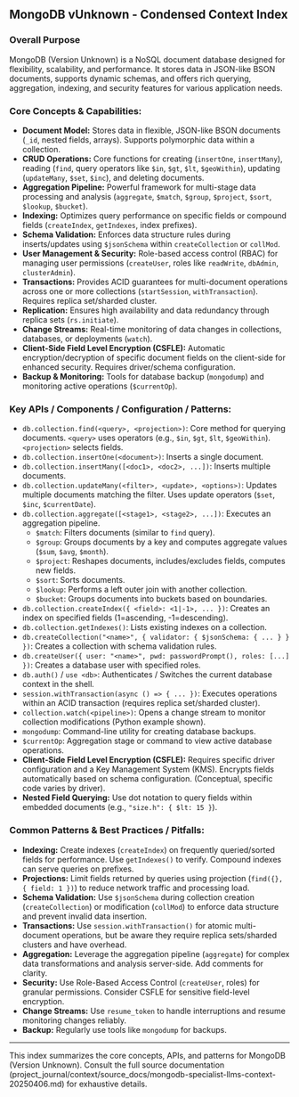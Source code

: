 ## MongoDB vUnknown - Condensed Context Index

### Overall Purpose
MongoDB (Version Unknown) is a NoSQL document database designed for flexibility, scalability, and performance. It stores data in JSON-like BSON documents, supports dynamic schemas, and offers rich querying, aggregation, indexing, and security features for various application needs.

### Core Concepts & Capabilities:
*   **Document Model:** Stores data in flexible, JSON-like BSON documents (`_id`, nested fields, arrays). Supports polymorphic data within a collection.
*   **CRUD Operations:** Core functions for creating (`insertOne`, `insertMany`), reading (`find`, query operators like `$in`, `$gt`, `$lt`, `$geoWithin`), updating (`updateMany`, `$set`, `$inc`), and deleting documents.
*   **Aggregation Pipeline:** Powerful framework for multi-stage data processing and analysis (`aggregate`, `$match`, `$group`, `$project`, `$sort`, `$lookup`, `$bucket`).
*   **Indexing:** Optimizes query performance on specific fields or compound fields (`createIndex`, `getIndexes`, index prefixes).
*   **Schema Validation:** Enforces data structure rules during inserts/updates using `$jsonSchema` within `createCollection` or `collMod`.
*   **User Management & Security:** Role-based access control (RBAC) for managing user permissions (`createUser`, roles like `readWrite`, `dbAdmin`, `clusterAdmin`).
*   **Transactions:** Provides ACID guarantees for multi-document operations across one or more collections (`startSession`, `withTransaction`). Requires replica set/sharded cluster.
*   **Replication:** Ensures high availability and data redundancy through replica sets (`rs.initiate`).
*   **Change Streams:** Real-time monitoring of data changes in collections, databases, or deployments (`watch`).
*   **Client-Side Field Level Encryption (CSFLE):** Automatic encryption/decryption of specific document fields on the client-side for enhanced security. Requires driver/schema configuration.
*   **Backup & Monitoring:** Tools for database backup (`mongodump`) and monitoring active operations (`$currentOp`).

### Key APIs / Components / Configuration / Patterns:
*   `db.collection.find(<query>, <projection>)`: Core method for querying documents. `<query>` uses operators (e.g., `$in`, `$gt`, `$lt`, `$geoWithin`). `<projection>` selects fields.
*   `db.collection.insertOne(<document>)`: Inserts a single document.
*   `db.collection.insertMany([<doc1>, <doc2>, ...])`: Inserts multiple documents.
*   `db.collection.updateMany(<filter>, <update>, <options>)`: Updates multiple documents matching the filter. Uses update operators (`$set`, `$inc`, `$currentDate`).
*   `db.collection.aggregate([<stage1>, <stage2>, ...])`: Executes an aggregation pipeline.
    *   `$match`: Filters documents (similar to `find` query).
    *   `$group`: Groups documents by a key and computes aggregate values (`$sum`, `$avg`, `$month`).
    *   `$project`: Reshapes documents, includes/excludes fields, computes new fields.
    *   `$sort`: Sorts documents.
    *   `$lookup`: Performs a left outer join with another collection.
    *   `$bucket`: Groups documents into buckets based on boundaries.
*   `db.collection.createIndex({ <field>: <1|-1>, ... })`: Creates an index on specified fields (1=ascending, -1=descending).
*   `db.collection.getIndexes()`: Lists existing indexes on a collection.
*   `db.createCollection("<name>", { validator: { $jsonSchema: { ... } } })`: Creates a collection with schema validation rules.
*   `db.createUser({ user: "<name>", pwd: passwordPrompt(), roles: [...] })`: Creates a database user with specified roles.
*   `db.auth()` / `use <db>`: Authenticates / Switches the current database context in the shell.
*   `session.withTransaction(async () => { ... })`: Executes operations within an ACID transaction (requires replica set/sharded cluster).
*   `collection.watch(<pipeline>)`: Opens a change stream to monitor collection modifications (Python example shown).
*   `mongodump`: Command-line utility for creating database backups.
*   `$currentOp`: Aggregation stage or command to view active database operations.
*   **Client-Side Field Level Encryption (CSFLE):** Requires specific driver configuration and a Key Management System (KMS). Encrypts fields automatically based on schema configuration. (Conceptual, specific code varies by driver).
*   **Nested Field Querying:** Use dot notation to query fields within embedded documents (e.g., `"size.h": { $lt: 15 }`).

### Common Patterns & Best Practices / Pitfalls:
*   **Indexing:** Create indexes (`createIndex`) on frequently queried/sorted fields for performance. Use `getIndexes()` to verify. Compound indexes can serve queries on prefixes.
*   **Projections:** Limit fields returned by queries using projection (`find({}, { field: 1 })`) to reduce network traffic and processing load.
*   **Schema Validation:** Use `$jsonSchema` during collection creation (`createCollection`) or modification (`collMod`) to enforce data structure and prevent invalid data insertion.
*   **Transactions:** Use `session.withTransaction()` for atomic multi-document operations, but be aware they require replica sets/sharded clusters and have overhead.
*   **Aggregation:** Leverage the aggregation pipeline (`aggregate`) for complex data transformations and analysis server-side. Add comments for clarity.
*   **Security:** Use Role-Based Access Control (`createUser`, roles) for granular permissions. Consider CSFLE for sensitive field-level encryption.
*   **Change Streams:** Use `resume_token` to handle interruptions and resume monitoring changes reliably.
*   **Backup:** Regularly use tools like `mongodump` for backups.

---
This index summarizes the core concepts, APIs, and patterns for MongoDB (Version Unknown). Consult the full source documentation (project_journal/context/source_docs/mongodb-specialist-llms-context-20250406.md) for exhaustive details.